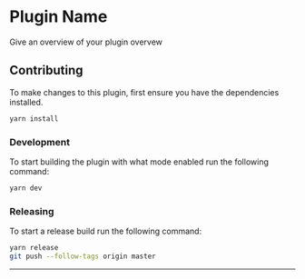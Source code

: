 # Plugin Name

Give an overview of your plugin overvew

## Contributing

To make changes to this plugin, first ensure you have the dependencies installed.

```bash
yarn install
```

### Development

To start building the plugin with what mode enabled run the following command:

```bash
yarn dev
```

### Releasing

To start a release build run the following command:

```bash
yarn release
git push --follow-tags origin master
```

---
